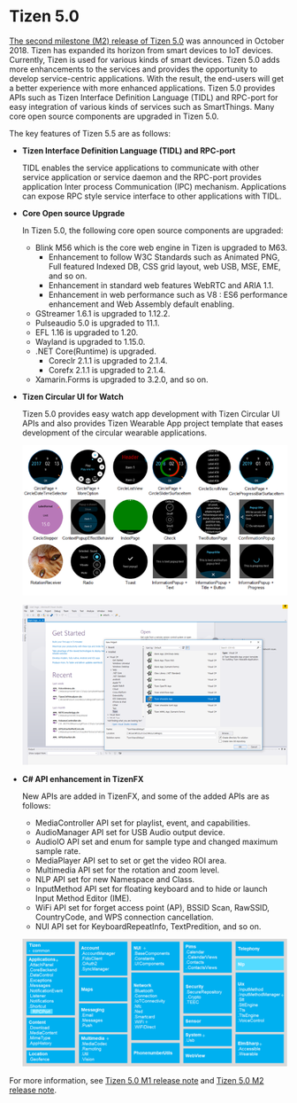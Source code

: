 # Tizen 5.0

[The second milestone (M2) release of Tizen 5.0](../../release-notes/tizen-5-0-m2.md) was announced in October 2018. Tizen has expanded its horizon from smart devices to IoT devices. Currently, Tizen is used for various kinds of smart devices.
Tizen 5.0 adds more enhancements to the services and provides the opportunity to develop service-centric applications. With the result, the end-users will get a better experience with more enhanced applications. Tizen 5.0 provides APIs such as Tizen Interface Definition Language (TIDL) and RPC-port for easy integration of various kinds of services such as SmartThings. Many core open source components are upgraded in Tizen 5.0.

The key features of Tizen 5.5 are as follows:

- **Tizen Interface Definition Language (TIDL) and RPC-port**

    TIDL enables the service applications to communicate with other service application or service daemon and the RPC-port provides application Inter process Communication (IPC) mechanism.
Applications can expose RPC style service interface to other applications with TIDL.

- **Core Open source Upgrade**

    In Tizen 5.0, the following core open source components are upgraded:

    - Blink M56 which is the core web engine in Tizen is upgraded to M63.
        - Enhancement to follow W3C Standards such as Animated PNG, Full featured Indexed DB, CSS grid layout, web USB, MSE, EME, and so on.
        - Enhancement in standard web features WebRTC and ARIA 1.1.
        - Enhancement in web performance such as V8 : ES6 performance enhancement and Web Assembly default enabling.
    - GStreamer 1.6.1 is upgraded to 1.12.2.
    - Pulseaudio 5.0 is upgraded to 11.1.
    - EFL 1.16 is upgraded to 1.20.
    - Wayland is upgraded to 1.15.0.
    - .NET Core(Runtime) is upgraded.
        - Coreclr 2.1.1 is upgraded to 2.1.4.
        - Corefx 2.1.1 is upgraded to 2.1.4.
  - Xamarin.Forms is upgraded to 3.2.0, and so on.

- **Tizen Circular UI for Watch**

    Tizen 5.0 provides easy watch app development with Tizen Circular UI APIs and also provides Tizen Wearable App project template that eases development of the circular wearable applications.

    ![img](media/5.0_introduction_TizenCircularUIforWatch.png)

    ![img](media/5.0_introduction_TizenCircularUIforWatch_template.png)

- **C# API enhancement in TizenFX**

    New APIs are added in TizenFX, and some of the added APIs are as follows:
    - MediaController API set for playlist, event, and capabilities.
    - AudioManager API set for USB Audio output device.
    - AudioIO API set and enum for sample type and changed maximum sample rate.
    - MediaPlayer API set to set or get the video ROI area.
    - Multimedia API set for the rotation and zoom level.
    - NLP API set for new Namespace and Class.
    - InputMethod API set for floating keyboard and to hide or launch Input Method Editor (IME).
    - WiFi API set for forget access point (AP), BSSID Scan, RawSSID, CountryCode, and WPS connection cancellation.
    - NUI API set for KeyboardRepeatInfo, TextPredition, and so on.

    ![img](media/5.0_introduction_TizenFXAPI_v5.png)

For more information, see [Tizen 5.0 M1 release note](../../release-notes/tizen-5-0-m1.md) and [Tizen 5.0 M2 release note](../../release-notes/tizen-5-0-m2.md).
